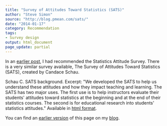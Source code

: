 ```yaml
---
title: "Survey of Attitudes Toward Statistics (SATS)"
author: "Steve Simon"
source: "http://blog.pmean.com/sats/"
date: "2014-01-17"
category: Recommendation
tags:
- Survey design
output: html_document
page_update: partial
---
```


In an [earlier post][sim3], I had recommended the Statistics Attitude Survey. There is a very similar survey available, The Survey of Attitudes Toward Statistics (SATS), created by Candace Schau.

<!---More--->

Schau C. SATS background. Excerpt: "We developed the SATS to help us understand these attitudes and how they impact teaching and learning. The SATS has two major uses. The first use is to help instructors evaluate their students' attitudes toward statistics at the beginning and at the end of their statistics courses. The second is for educational research into students' statistics attitudes." Available in [html format][sat1].

You can find an [earlier version][sim1] of this page on my [blog][sim2].

[sim1]: http://blog.pmean.com/sats/
[sim2]: http://blog.pmean.com

[sim3]: http://new.pmean.com/statistics-attitude-survey-scale/index.html

[sat1]: http://www.evaluationandstatistics.com/id18.html

